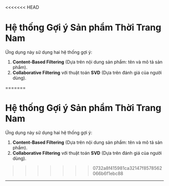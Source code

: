 <<<<<<< HEAD
#  Hệ thống Gợi ý Sản phẩm Thời Trang Nam

Ứng dụng này sử dụng hai hệ thống gợi ý:

1. **Content-Based Filtering** (Dựa trên nội dung sản phẩm: tên và mô tả sản phẩm).
2. **Collaborative Filtering** với thuật toán **SVD** (Dựa trên đánh giá của người dùng).

=======
#  Hệ thống Gợi ý Sản phẩm Thời Trang Nam

Ứng dụng này sử dụng hai hệ thống gợi ý:

1. **Content-Based Filtering** (Dựa trên nội dung sản phẩm: tên và mô tả sản phẩm).
2. **Collaborative Filtering** với thuật toán **SVD** (Dựa trên đánh giá của người dùng).

>>>>>>> 0732a8f415981ca32147f8578562066b6f1ebc88
---
